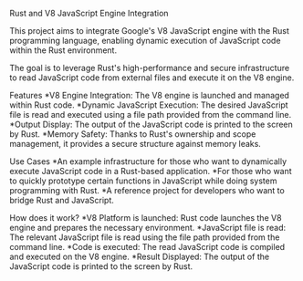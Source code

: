 Rust and V8 JavaScript Engine Integration

This project aims to integrate Google's V8 JavaScript engine with the Rust programming language, enabling dynamic execution of JavaScript code within the Rust environment.

The goal is to leverage Rust's high-performance and secure infrastructure to read JavaScript code from external files and execute it on the V8 engine.

Features
*V8 Engine Integration: The V8 engine is launched and managed within Rust code.
*Dynamic JavaScript Execution: The desired JavaScript file is read and executed using a file path provided from the command line.
*Output Display: The output of the JavaScript code is printed to the screen by Rust.
*Memory Safety: Thanks to Rust's ownership and scope management, it provides a secure structure against memory leaks.

Use Cases
*An example infrastructure for those who want to dynamically execute JavaScript code in a Rust-based application.
*For those who want to quickly prototype certain functions in JavaScript while doing system programming with Rust.
*A reference project for developers who want to bridge Rust and JavaScript.

How does it work?
*V8 Platform is launched: Rust code launches the V8 engine and prepares the necessary environment.
*JavaScript file is read: The relevant JavaScript file is read using the file path provided from the command line.
*Code is executed: The read JavaScript code is compiled and executed on the V8 engine.
*Result Displayed: The output of the JavaScript code is printed to the screen by Rust.
